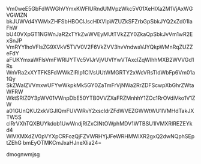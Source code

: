 Vm0weE5GbFdWWGhVYmxKWFlURndUMVpzWkc5V01XeHlXa2M1VjAxWGVGWlZN
bkJUWVd4YWMxZHFSbHBOClJscHlXVlpWZUZkSFZrbGpSbkJYQ2xZd01IaFhW
bU40VXpGT1NGWnJaR2xTYkZwWVEyMUtTVkZZY0ZkaQpSbkJvVm1wR2ExSnJP
VmRYYlhoVFlsZG9XVkV5TVV0V2F6VkZVV3hvVndwaVJYQkpWMnRqZUZZeFdY
aFUKYmxaWFlsVmFWRlJYTVc5VlJrVjVUVlYwVTAxclZqWlhhMXB2WVVGd1Rs
WnVRa2xXYTFKSFdWWkZlRlp1ClVsUUtWMGRTY2xWcVRsTldWbFp6Vm01a1Qy
SkZWalZVVmxwUFYwWkpkMk5GY0ZaTmFrVjNWa2RrZDFScwpXbGhrZWtaWFRW
WktSRlZ0Y3pWV01VWnpDbE50YTB0VVZXaFRZMnhhY1ZOc1RrOVdiVko1V1ZW
a01GUnQKU2xkVGJIQmFUVWRvY2xscldrZFdWVEZGWWtWU1lVMHdTakJXTW5S
clRrVXhTQXBUYkdob1UwWndjRlZxClNtOWphMDV1WTBSU1lVMXRlREZEYkd4
WlVXMXdZV0pVYXpCRFozQjFZVWRHYjJFeWRHMWlXR2gxQ2dwNQphSEptZEhG
bmEyOTMKCmJxaHJneXlia24=

dmognwmjsg